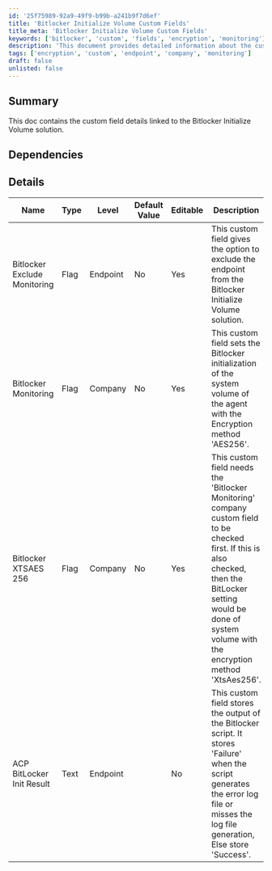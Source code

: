 ```yaml
---
id: '25f75989-92a9-49f9-b99b-a241b9f7d6ef'
title: 'Bitlocker Initialize Volume Custom Fields'
title_meta: 'Bitlocker Initialize Volume Custom Fields'
keywords: ['bitlocker', 'custom', 'fields', 'encryption', 'monitoring']
description: 'This document provides detailed information about the custom fields associated with the Bitlocker Initialize Volume solution, including their types, levels, default values, and descriptions.'
tags: ['encryption', 'custom', 'endpoint', 'company', 'monitoring']
draft: false
unlisted: false
---
```

## Summary

This doc contains the custom field details linked to the Bitlocker Initialize Volume solution.

## Dependencies

## Details

| Name                        | Type | Level    | Default Value | Editable | Description                                                                                                                                                    |
|-----------------------------|------|----------|---------------|----------|----------------------------------------------------------------------------------------------------------------------------------------------------------------|
| Bitlocker Exclude Monitoring | Flag | Endpoint | No            | Yes      | This custom field gives the option to exclude the endpoint from the Bitlocker Initialize Volume solution.                                                     |
| Bitlocker Monitoring         | Flag | Company  | No            | Yes      | This custom field sets the Bitlocker initialization of the system volume of the agent with the Encryption method 'AES256'.                                   |
| Bitlocker XTSAES 256        | Flag | Company  | No            | Yes      | This custom field needs the 'Bitlocker Monitoring' company custom field to be checked first. If this is also checked, then the BitLocker setting would be done of system volume with the encryption method 'XtsAes256'. |
| ACP BitLocker Init Result    | Text | Endpoint |               | No       | This custom field stores the output of the Bitlocker script. It stores 'Failure' when the script generates the error log file or misses the log file generation, Else store 'Success'. |








